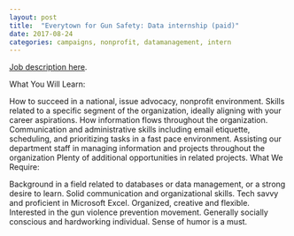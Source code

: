 ```yaml
---
layout: post
title:  "Everytown for Gun Safety: Data internship (paid)"
date: 2017-08-24
categories: campaigns, nonprofit, datamanagement, intern
---
```


[Job description here](https://everytown.org/job/?gh_jid=805025).

What You Will Learn:

How to succeed in a national, issue advocacy, nonprofit environment.
Skills related to a specific segment of the organization, ideally aligning with your career aspirations.
How information flows throughout the organization.
Communication and administrative skills including email etiquette, scheduling, and prioritizing tasks in a fast pace environment.
Assisting our department staff in managing information and projects throughout the organization
Plenty of additional opportunities in related projects.
What We Require:

   Background in a field related to databases or data management, or a strong desire to learn.
   Solid communication and organizational skills.
   Tech savvy and proficient in Microsoft Excel.
   Organized, creative and flexible.
   Interested in the gun violence prevention movement.
   Generally socially conscious and hardworking individual.
   Sense of humor is a must. 
